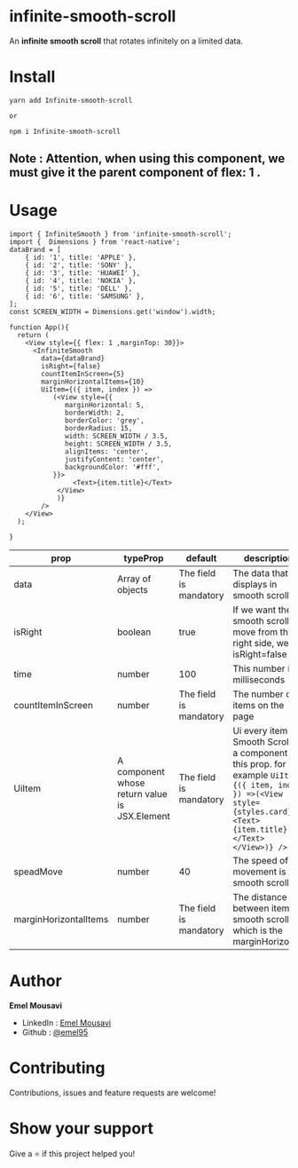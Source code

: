 # infinite-smooth-scroll

 An **infinite smooth scroll** that rotates infinitely on a limited data.

# Install

```
yarn add Infinite-smooth-scroll

or

npm i Infinite-smooth-scroll
```

## Note : Attention, when using this component, we must give it the parent component of flex: 1 .



# Usage
```
import { InfiniteSmooth } from 'infinite-smooth-scroll';
import {  Dimensions } from 'react-native';
dataBrand = [
    { id: '1', title: 'APPLE' },
    { id: '2', title: 'SONY' },
    { id: '3', title: 'HUAWEI' },
    { id: '4', title: 'NOKIA' },
    { id: '5', title: 'DELL' },
    { id: '6', title: 'SAMSUNG' },
];
const SCREEN_WIDTH = Dimensions.get('window').width;

function App(){
  return (
    <View style={{ flex: 1 ,marginTop: 30}}>
      <InfiniteSmooth 
        data={dataBrand} 
        isRight={false} 
        countItemInScreen={5}
        marginHorizontalItems={10}
        UiItem={({ item, index }) =>
           (<View style={{
              marginHorizontal: 5,
              borderWidth: 2,
              borderColor: 'grey',
              borderRadius: 15,
              width: SCREEN_WIDTH / 3.5,
              height: SCREEN_WIDTH / 3.5,
              alignItems: 'center',
              justifyContent: 'center',
              backgroundColor: '#fff',
           }}>
                <Text>{item.title}</Text>
            </View>
            )} 
        />
    </View>
  );

}
```
| prop| typeProp | default | description  |
| -------- | -------- | ----------- | ---- |
|data|Array of objects|The field is mandatory|The data that displays in smooth scroll|
|isRight|boolean|true|If we want the smooth scroll to move from the right side, we set isRight=false|
|time|number|100|This number is in milliseconds|
|countItemInScreen|number|The field is mandatory|The number of items on the page|
|UiItem|A component whose return value is JSX.Element|The field is mandatory|Ui every item in Smooth Scroll  as a component to this prop. for example `UiItem={({ item, index }) =>(<View style={styles.card}><Text>{item.title}</Text> </View>)} />`|
|speadMove|number|40|The speed of movement is our smooth scroll|
|marginHorizontalItems|number|The field is mandatory|The distance between items in smooth scroll, which is the marginHorizontal |



# Author

**Emel Mousavi**

- LinkedIn : [ Emel Mousavi ]()
- Github : [@emel95](https://github.com/emel95)


# Contributing

Contributions, issues and feature requests are welcome!

# Show your support

Give a ⭐️ if this project helped you!
